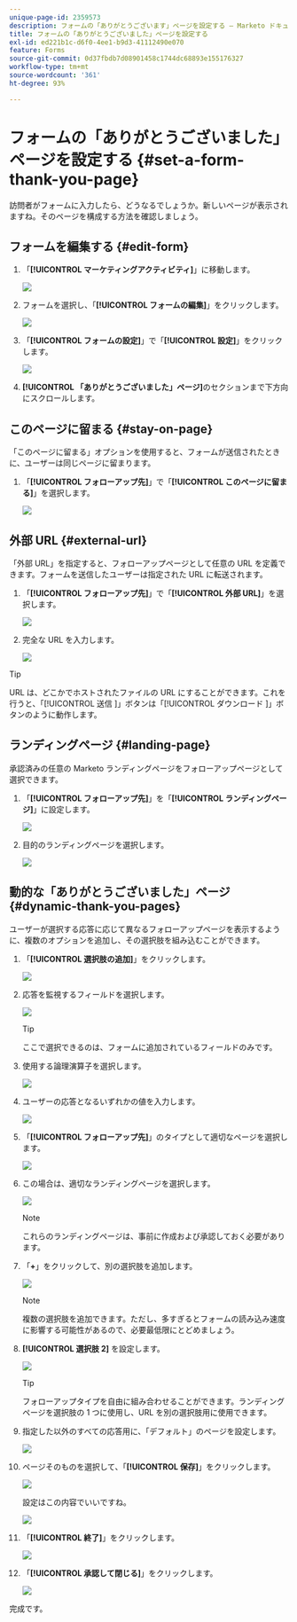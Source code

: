 ```yaml
---
unique-page-id: 2359573
description: フォームの「ありがとうございます」ページを設定する — Marketo ドキュメント — 製品ドキュメント
title: フォームの「ありがとうございました」ページを設定する
exl-id: ed221b1c-d6f0-4ee1-b9d3-41112490e070
feature: Forms
source-git-commit: 0d37fbdb7d08901458c1744dc68893e155176327
workflow-type: tm+mt
source-wordcount: '361'
ht-degree: 93%

---
```


# フォームの「ありがとうございました」ページを設定する {#set-a-form-thank-you-page}

訪問者がフォームに入力したら、どうなるでしょうか。新しいページが表示されますね。そのページを構成する方法を確認しましょう。

## フォームを編集する {#edit-form}

1. 「**[!UICONTROL マーケティングアクティビティ]**」に移動します。

   ![](assets/login-marketing-activities-5.png)

1. フォームを選択し、「**[!UICONTROL フォームの編集]**」をクリックします。

   ![](assets/image2014-9-15-17-3a34-3a14.png)

1. 「**[!UICONTROL フォームの設定]**」で「**[!UICONTROL 設定]**」をクリックします。

   ![](assets/image2014-9-15-17-3a34-3a21.png)

1. **[!UICONTROL 「ありがとうございました」ページ]**&#x200B;のセクションまで下方向にスクロールします。

## このページに留まる {#stay-on-page}

「このページに留まる」オプションを使用すると、フォームが送信されたときに、ユーザーは同じページに留まります。

1. 「**[!UICONTROL フォローアップ先]**」で「**[!UICONTROL このページに留まる]**」を選択します。

   ![](assets/image2014-9-15-17-3a34-3a35.png)

## 外部 URL {#external-url}

「外部 URL」を指定すると、フォローアップページとして任意の URL を定義できます。フォームを送信したユーザーは指定された URL に転送されます。

1. 「**[!UICONTROL フォローアップ先]**」で「**[!UICONTROL 外部 URL]**」を選択します。

   ![](assets/image2014-9-15-17-3a34-3a45.png)

1. 完全な URL を入力します。

   ![](assets/image2014-9-15-17-3a34-3a53.png)

>[!TIP]
>
>URL は、どこかでホストされたファイルの URL にすることができます。これを行うと、「[!UICONTROL  送信 ]」ボタンは「[!UICONTROL  ダウンロード ]」ボタンのように動作します。

## ランディングページ {#landing-page}

承認済みの任意の Marketo ランディングページをフォローアップページとして選択できます。

1. 「**[!UICONTROL フォローアップ先]**」を「**[!UICONTROL ランディングページ]**」に設定します。

   ![](assets/image2014-9-15-17-3a37-3a52.png)

1. 目的のランディングページを選択します。

   ![](assets/image2014-9-15-17-3a37-3a59.png)

## 動的な「ありがとうございました」ページ {#dynamic-thank-you-pages}

ユーザーが選択する応答に応じて異なるフォローアップページを表示するように、複数のオプションを追加し、その選択肢を組み込むことができます。

1. 「**[!UICONTROL 選択肢の追加]**」をクリックします。

   ![](assets/image2014-9-15-17-3a38-3a6.png)

1. 応答を監視するフィールドを選択します。

   ![](assets/image2014-9-15-17-3a38-3a12.png)

   >[!TIP]
   >
   >ここで選択できるのは、フォームに追加されているフィールドのみです。

1. 使用する論理演算子を選択します。

   ![](assets/image2014-9-15-17-3a38-3a31.png)

1. ユーザーの応答となるいずれかの値を入力します。

   ![](assets/image2014-9-15-17-3a38-3a40.png)

1. 「**[!UICONTROL フォローアップ先]**」のタイプとして適切なページを選択します。

   ![](assets/image2014-9-15-17-3a38-3a51.png)

1. この場合は、適切なランディングページを選択します。

   ![](assets/image2014-9-15-17-3a39-3a3.png)

   >[!NOTE]
   >
   >これらのランディングページは、事前に作成および承認しておく必要があります。

1. 「**+**」をクリックして、別の選択肢を追加します。

   ![](assets/image2014-9-15-17-3a39-3a25.png)

   >[!NOTE]
   >
   >複数の選択肢を追加できます。ただし、多すぎるとフォームの読み込み速度に影響する可能性があるので、必要最低限にとどめましょう。

1. **[!UICONTROL 選択肢 2]** を設定します。

   ![](assets/image2014-9-15-17-3a39-3a44.png)

   >[!TIP]
   >
   >フォローアップタイプを自由に組み合わせることができます。ランディングページを選択肢の 1 つに使用し、URL を別の選択肢用に使用できます。

1. 指定した以外のすべての応答用に、「デフォルト」のページを設定します。

   ![](assets/image2014-9-15-17-3a40-3a10.png)

1. ページそのものを選択して、「**[!UICONTROL 保存]**」をクリックします。

   ![](assets/image2014-9-15-17-3a40-3a26.png)

   設定はこの内容でいいですね。

   ![](assets/image2014-9-15-17-3a40-3a34.png)

1. 「**[!UICONTROL 終了]**」をクリックします。

   ![](assets/image2014-9-15-17-3a40-3a42.png)

1. 「**[!UICONTROL 承認して閉じる]**」をクリックします。

   ![](assets/image2014-9-15-17-3a41-3a0.png)

完成です。
